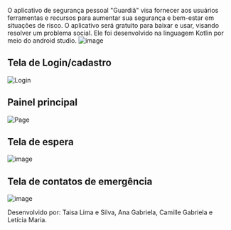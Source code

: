 
O aplicativo de segurança pessoal "Guardiã" visa fornecer aos usuários ferramentas e recursos para aumentar sua segurança e bem-estar em situações de risco. O aplicativo será gratuito para baixar e usar, visando resolver um problema social. Ele foi desenvolvido na linguagem Kotlin por meio do android studio.
![image](https://github.com/TaisaLima/Guardia/assets/107267331/1977ddcf-378c-4d4c-9b73-d831f0ec98e4)

## Tela de Login/cadastro
![Login](https://github.com/TaisaLima/Guardia/assets/107267331/55bffd94-2612-4c55-a274-a2dc29a20286)

## Painel principal
![Page](https://github.com/TaisaLima/Guardia/assets/107267331/cf831fa1-95ee-413c-9840-8facf72a5993)

## Tela de espera
![image](https://github.com/TaisaLima/Guardia/assets/107267331/64c434af-2ba4-4ac8-a351-f6b94978fc52)

## Tela de contatos de emergência
![image](https://github.com/TaisaLima/Guardia/assets/107267331/2b6c4daf-184d-4aba-bb84-d2065e69211f)

Desenvolvido por: Taisa Lima e Silva, Ana Gabriela, Camille Gabriela e Letícia Maria.




